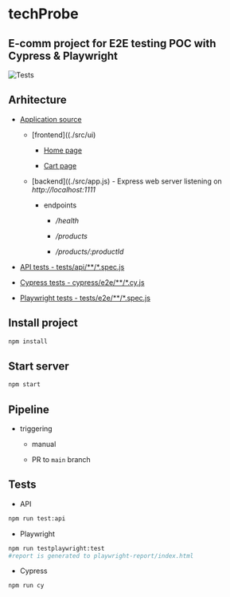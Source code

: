 # techProbe

## E-comm project for E2E testing POC with Cypress & Playwright

![Tests](https://github.com/CodrutaA/techProbe/actions/workflows/test.yml/badge.svg)

## Arhitecture

- [Application source](./src)

  - [frontend]((./src/ui)
    
    - [Home page](./src/ui/index.html)
        
    - [Cart page](./src/ui/cart.html)
   
  - [backend]((./src/app.js) - Express web server listening on _http://localhost:1111_

    - endpoints
      
      - _/health_
        
      - _/products_
        
      - _/products/:productId_  

- [API tests - tests/api/**/*.spec.js](./tests/api/)
  
- [Cypress tests - cypress/e2e/**/*.cy.js](./cypress/e2e/)

- [Playwright tests - tests/e2e/**/*.spec.js](./tests/e2e/)


## Install project

```bash
npm install
```

## Start server

```bash
npm start
```

## Pipeline

- triggering
  
    - manual
      
    - PR to `main` branch      

## Tests

- API
  
```bash
npm run test:api
```

- Playwright
  
```bash
npm run testplaywright:test
#report is generated to playwright-report/index.html
```

- Cypress
  
```bash
npm run cy
```
